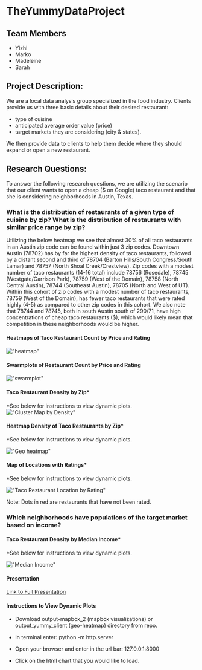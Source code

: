 # TheYummyDataProject


<h2>Team Members</h2> 

- Yizhi
- Marko
- Madeleine
- Sarah

<h2>Project Description:</h2> 
We are a local data analysis group specialized in the food industry.
Clients provide us with three basic details about their desired restaurant:

- type of cuisine
- anticipated average order value (price)
- target markets they are considering (city & states).

We then provide data to clients to help them decide where they should expand or open a new restaurant.

<h2>Research Questions:</h2>

To answer the following research questions, we are utilizing the scenario that our client wants to open a cheap ($ on Google) taco restaurant and that she is considering neighborhoods in Austin, Texas.

<h3>What is the distribution of restaurants of a given type of cuisine by zip? What is the distribution of restaurants with similar price range by zip? </h3>

Utilizing the below heatmap we see that almost 30% of all taco restaurants in an Austin zip code can be found within just 3 zip codes.  Downtown Austin (78702) has by far the highest density of taco restaurants, followed by a distant second and third of 78704 (Barton Hills/South Congress/South Lamar) and 78757 (North Shoal Creek/Crestview). Zip codes with a modest number of taco restaurants (14-16 total) include 78756 (Rosedale), 78745 (Westgate/Garrison Park), 78759 (West of the Domain), 78758 (North Central Austin), 78744 (Southeast Austin), 78705 (North and West of UT). Within this cohort of zip codes with a modest number of taco restaurants, 78759 (West of the Domain), has fewer taco restaurants that were rated highly (4-5) as compared to other zip codes in this cohort. We also note that 78744 and 78745, both in south Austin south of 290/71, have high concentrations of cheap taco restaurants ($), which would likely mean that competition in these neighborhoods would be higher. 

<h4>Heatmaps of Taco Restaurant Count by Price and Rating</h4>

!["heatmap"](https://raw.githubusercontent.com/MadeleineC/TheYummyDataProject/master/output_yummy_client/Heatmap%20of%20taco%20restaurants%20by%20zipcode%20in%20Austin%2C%20TX.png)

<h4>Swarmplots of Restaurant Count by Price and Rating</h4>


!["swarmplot"](https://raw.githubusercontent.com/MadeleineC/TheYummyDataProject/master/output_yummy_client/Swarmplot%20of%20taco%20restaurants%20by%20zipcode%20in%20Austin%2C%20TX.png)

<h4>Taco Restaurant Density by Zip*</h4>

*See below for instructions to view dynamic plots.
!["Cluster Map by Density"](https://raw.githubusercontent.com/MadeleineC/TheYummyDataProject/master/Screen%20Shot%202018-03-14%20at%2011.12.22%20AM.png)

<h4>Heatmap Density of Taco Restaurants by Zip*</h4>

*See below for instructions to view dynamic plots.

!["Geo heatmap"](https://raw.githubusercontent.com/MadeleineC/TheYummyDataProject/master/Screen%20Shot%202018-03-14%20at%2011.38.44%20AM.png)

<h4>Map of Locations with Ratings*</h4>

*See below for instructions to view dynamic plots.

!["Taco Restaurant Location by Rating"](https://raw.githubusercontent.com/MadeleineC/TheYummyDataProject/master/Screen%20Shot%202018-03-14%20at%2011.09.00%20AM.png)

Note: Dots in red are restaurants that have not been rated.

<h3>Which neighborhoods have populations of the target market based on income? </h3>

<h4>Taco Restaurant Density by Median Income*</h4>

*See below for instructions to view dynamic plots.

!["Median Income"](https://raw.githubusercontent.com/MadeleineC/TheYummyDataProject/master/Screen%20Shot%202018-03-14%20at%2011.07.41%20AM.png)

<h4>Presentation</h4>

[Link to Full Presentation](https://docs.google.com/presentation/d/1QLDXyW-qr9dcxX0ToU_s7tcpmEPBAlRHW_dnaCM8Bas/edit#slide=id.p)

<h4> Instructions to View Dynamic Plots </h4>

- Download output-mapbox_2 (mapbox visualizations) or output_yummy_client (geo-heatmap) directory from repo.

- In terminal enter: python -m http.server

- Open your browser and enter in the url bar: 127.0.0.1:8000

- Click on the html chart that you would like to load.

